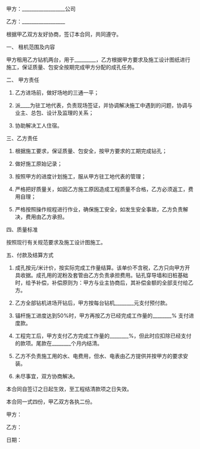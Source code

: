 
 


甲方：__________________公司


乙方：__________________


根据甲乙双方友好协商，签订本合同，共同遵守。


一、 租机范围及内容


甲方租用乙方钻机两台，用于_________，乙方根据甲方要求及施工设计图纸进行施工，保证质量、包安全按期完成甲方分配的成孔任务。


二、 甲方责任


1. 乙方进场前，做好场地的三通一平；


2. 派____为驻工地代表，负责现场签证，并协调解决施工中遇到的问题，协调与业主、总包、设计及监理的关系；


3. 协助解决工人住宿。


三、乙方责任


1. 根据施工要求，保证质量、包安全，按甲方要求的工期完成钻孔；


2. 做好施工原始记录；


3. 按照甲方的进度计划施工，服从甲方驻工地代表的管理；


4. 严格把好质量关，如因乙方施工原因造成工程质量不合格，乙方必须返工，费用自理；


5. 严格按照操作规程进行作业，确保施工安全，如发生安全事故，乙方负责解决，费用由乙方承担。


四、质量标准


按照现行有关规范要求及施工设计图施工。


五、付款及结算方式


1. 成孔按元/米计价，按实际完成工作量结算。该单价不含税，乙方只向甲方开具收据。成孔用的泥粉及套管由乙方负责承担费用。钻孔穿导墙和旧桩基础时，给予补偿，补偿原则为：甲方与业主协商后，其补偿金额的全部支付给乙方。


2. 乙方全部钻机进场开钻后，甲方按每台钻机________元支付预付款。


3. 锚杆施工进度达到50%时，甲方再按乙方已经完成工作量的________% 支付进度款。


4. 工程完工后，甲方支付乙方完成工作量的________%，但此时应扣除已经支付的款项。尾款在________个月内结清。


5. 乙方不负责施工用的水、电费用，但水、电表由乙方提供并按甲方的要求安装。


6. 未尽事宜，双方协商解决。


本合同自签订之日起生效，至工程结清款项之日失效。


本合同一式四份，甲乙双方各执二份。


甲方：


乙方：


日期：

 


 

 
 
 
 
 
  


  
 

  


  


  
 
 
 
 

